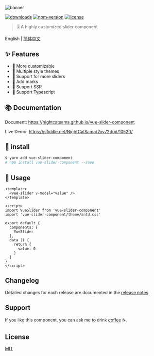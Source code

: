 ![banner](https://raw.githubusercontent.com/NightCatSama/vue-slider-component/master/.github/banner.jpg)

[![downloads](https://img.shields.io/npm/dm/vue-slider-component.svg)](https://www.npmjs.com/package/vue-slider-component)
[![npm-version](https://img.shields.io/npm/v/vue-slider-component.svg)](https://www.npmjs.com/package/vue-slider-component)
[![license](https://img.shields.io/npm/l/express.svg)]()

> 🎚 A highly customized slider component

English | [简体中文](https://github.com/NightCatSama/vue-slider-component/blob/master/README-CN.md)

## ✨ Features
- 🍖 More customizable
- 👗 Multiple style themes
- 🐳 Support for more sliders
- 📌 Add marks
- 🎉 Support SSR
- 🍒 Support Typescript

## 📚 Documentation

Document: <https://nightcatsama.github.io/vue-slider-component>

Live Demo: <https://jsfiddle.net/NightCatSama/2xy72dod/10520/>


## 🎯 install
```bash
$ yarn add vue-slider-component
# npm install vue-slider-component --save
```


## 🚀 Usage
```vue
<template>
  <vue-slider v-model="value" />
</template>

<script>
import VueSlider from 'vue-slider-component'
import 'vue-slider-component/theme/antd.css'

export default {
  components: {
    VueSlider
  },
  data () {
    return {
      value: 0
    }
  }
}
</script>
```

## Changelog

Detailed changes for each release are documented in the [release notes](https://github.com/NightCatSama/vue-slider-component/blob/master/CHANGELOG.md).

## Support

If you like this component, you can ask me to drink [coffee](https://www.paypal.me/nightcatsama) ☕️.

## License

[MIT](https://github.com/NightCatSama/vue-slider-component/blob/master/LICENSE)
